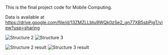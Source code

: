 This is the final project code for Mobile Computing.

Data is available at https://drive.google.com/file/d/13ZMZLLbtu9WQk0zSe2_gn77XB5sbPigT/view?usp=sharing

![Structure 2](https://github.com/WuLoli/Mobile-Computing/blob/master/Loss_structure_2.PNG)
![Structure 3](https://github.com/WuLoli/Mobile-Computing/blob/master/Loss_structure_3.PNG)

![Structure 2 result](https://github.com/WuLoli/Mobile-Computing/blob/master/Result_loss_structure_2.png)
![Structure 3 result](https://github.com/WuLoli/Mobile-Computing/blob/master/Result_loss_structure_3.png)

